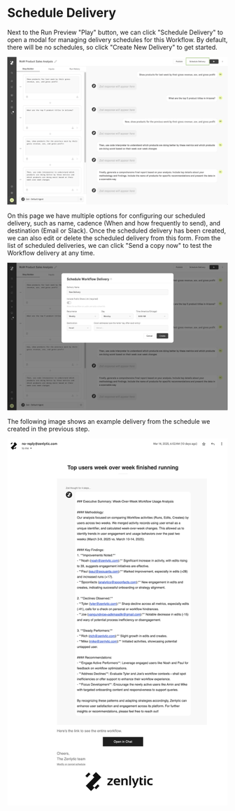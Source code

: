 # Schedule Delivery

Next to the Run Preview "Play" button, we can click "Schedule Delivery" to open a modal for managing delivery schedules for this Workflow. By default, there will be no schedules, so click "Create New Delivery" to get started.

![delivery-modal-button](../assets/6_workflows/delivery-modal-button.png)

On this page we have multiple options for configuring our scheduled delivery, such as name, cadence (When and how frequently to send), and destination (Email or Slack). Once the scheduled delivery has been created, we can also edit or delete the scheduled delivery from this form. From the list of scheduled deliveries, we can click "Send a copy now" to test the Workflow delivery at any time.

![delivery-modal](../assets/6_workflows/delivery-modal.png)

The following image shows an example delivery from the schedule we created in the previous step.

![delivery](../assets/6_workflows/delivery.png)
